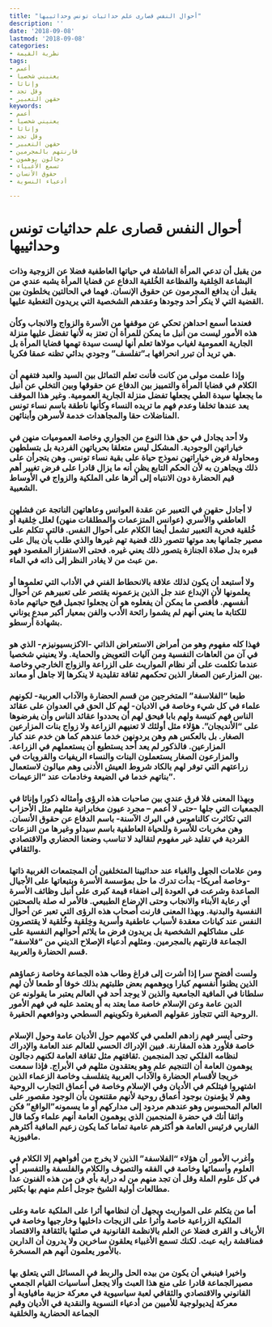```yaml
---
title: "أحوال النفس قصارى علم حداثيات تونس وحداثييها"
description: ''
date: '2018-09-08'
lastmod: '2018-09-08'
categories:
- نظرية القيمة
tags:
- أعمم
- يعنيني شخصيا
- وإناثا
- وقل تجد
- حقهن التعبير
keywords:
- أعمم
- يعنيني شخصيا
- وإناثا
- وقل تجد
- حقهن التعبير
- قارنتهم بالمجرمين
- دجالون يوهمون
- تسمع الأغبياء
- حقوق الأنسان
- أدعياء النسوية

---
```

# **أحوال النفس قصارى علم حداثيات تونس وحداثييها**

### من يقبل أن تدعي المرأة الفاشلة في حياتها العاطفية فضلا عن الزوجية وذات البشاعة الخِلقية والفظاعة الخُلقية الدفاع عن قضايا المرأة يشبه عندي من يقبل أن يدافع المجرمون عن حقوق الإنسان. فهما في الحالتين يخلطون بين القضية التي لا ينكر أحد وجودها وعقدهم الشخصية التي يريدون التغطية عليها.

### فعندما أسمع احداهن تحكي عن موقفها من الأسرة والزواج والانجاب وكأن هذه الأمور ليست من أنبل ما يمكن للمرأة أن تعتز به لأنها تفضل عليها منزلة الجارية العمومية لغياب مولاها تعلم أنها ليست سيدة تهمها قضايا المرأة بل هي تريد أن تبرر انحرافها بـ”تفلسف” وجودي بدائي تظنه عمقا فكريا.

### وإذا علمت مولى من كانت فأنت تعلم التماثل بين السيد والعبد فتفهم أن الكلام في قضايا المرأة والتمييز بين الدفاع عن حقوقها وبين التخلي عن أنبل ما يجعلها سيدة الطي يجعلها تفضل منزلة الجارية العمومية. وغير هذا الموقف يعد عندها تخلفا وعدم فهم ما تريده النساء وكأنها ناطقة باسم نساء تونس المناضلات حقا والمجاهدات خدمة لأسرهن وأبنائهن.

### ولا أحد يجادل في حق هذا النوع من الجواري وخاصة العموميات منهن في خياراتهن الوجودية. المشكل ليس متعلقا بحرياتهن الفردية بل بتسلطهن ومحاولة فرض خياراتهن نموذج حياة على بقية نساء تونس. وهن يتجرأن على ذلك ويجاهرن به لأن الحكم التابع يظن أنه ما يزال قادرا على فرض تغيير أهم قيم الحضارة دون الانتباه إلى أثرها على الملكية والزواج في الأوساط الشعبية.

### لا أجادل حقهن في التعبير عن عقدة العوانس وعاهاتهن الناتجة عن فشلهن العاطفي والأسري (عوانس المتزعمات والمطلقات منهن) لعلل خِلقية أو خُلقية فحرية التعبير تشمل أيضا الكلام على أحوال النفس. فالتي تتكلم على مصير جثمانها بعد موتها تتصور ذلك قضية تهم غيرها والذي طلب يأن يبال على قبره بدل صلاة الجنازة يتصور ذلك يعني غيره. فحتى الاستفزاز المقصود فهو من عبث من لا يغادر النظر إلى ذاته في الماء.

### ولا أستبعد أن يكون لذلك علاقة بالانحطاط الفني في الأداب التي تعلموها أو يعلمونها لأن الإبداع عند جل الذين يزعمونه يقتصر على تعبيرهم عن أحوال أنفسهم. فأقصى ما يمكن أن يفعلوه هو أن يجعلوا تجميل قبح حياتهم مادة للكتابة ما يعني أنهم لم يشموا رائحة الأدب والفن بمعيار أكبر مبدع يوناني بشهادة أرسطو.

### فهذا كله مفهوم وهو من أمراض الاستعراض الذاتي -الاكزبسيونيزم- الذي هو في آن من العاهات النفسية ومن آليات التعويض والحماية. ولا يعنيني شخصيا عندما تكلمت على أثر نظام المواريث على الزراعة والزواج الخارجي وخاصة بين المزارعين الصغار الذين تحكمهم ثقافة تقليدية لا ينكرها إلا جاهل أو معاند.

### طبعا “الفلاسفة” المتخرجين من قسم الحضارة والآداب العربية- لكونهم علماء في كل شيء وخاصة في الاديان- لهم كل الحق في العدوان على عقائد الناس فهم كنيسة ولهم بابا فيحق لهم أن يحددوا عقائد الناس وأن يفرضوها على “الأنديجان”. هؤلاء مثل أولئك لا تعنيهم الزراعة ولا زواج بنات المزارعين الصغار. بل بالعكس هم وهن يردونهن خدما عندهم كما هن خدم عند كبار المزارعين. فالذكور لم يعد أحد يستطيع أن يستعملهم في الزراعة. والمزارعون الصغار يستعملون البنات والنساء الريفيات والقرويات في زراعتهم التي توفر لهم بالكاد شروط العيش الأدنى وهم ميالون لاستعمال بناتهم خدما في الضيعة وخادمات عند “الزعيمات”.

### وبهذا المعنى فلا فرق عندي بين صاحبات هذه الرؤى وأمثاله ذكورا وإناثا في الجمعيات التي جلها -حتى لا أعمم – مجرد عيون مخابراتية مثلهم مثل الأحزاب التي تكاثرت كالناموس في البرك الآسنة- باسم الدفاع عن حقوق الأنسان. وهن مخربات للأسرة وللحياة العاطفية باسم سيداو وغيرها من النزعات القردية في تقليد غير مفهوم لتقاليد لا تناسب وضعنا الحضاري والاقتصادي والثقافي.

### ومن علامات الجهل والغباء عند حداثيينا المتخلفين أن المجتمعات الغربية ذاتها -وخاصة أمريكا- بدأت تدرك ما حل بمؤسسة الأسرة وبتبعاتها على الأجيال الصاعدة وشرعت في العودة إلى اضفاء قيمة كبرى على أنبل وظائف الأسرة أي رعاية الأبناء والانجاب وحتى الإرضاع الطبيعي. فالأمر له صلة بالصحتين النفسية والبدنية. وبهذا المعنى قارنت أصحاب هذه الرؤى التي تعبر عن أحوال النفس عند كيانات معقدة لأسباب عاطفية وأسرية وخِلقية وخُلقية لا يقتصرون على مشاكلهم الشخصية بل يريدون فرض ما يلائم أحوالهم النفسية على الجماعة قارنتهم بالمجرمين. ومثلهم أدعياء الإصلاح الديني من “فلاسفة” قسم الحضارة والعربية.

### ولست أفضح سرا إذا أشرت إلى فراغ وطاب هذه الجماعة وخاصة زعماؤهم الذين يظنوا أنفسهم كبارا ويوهمهم بعض طلبتهم بذلك خوفا أو طمعا لأن لهم سلطانا في المافية الجامعية والذين لا يوجد أحد في العالم يعتبر ما يقولونه عن الدين عامة وعن الإسلام خاصة مما يعتد به أو يعتمد عليه في فهم الأمور الروحية التي تتجاوز عقولهم الصغيرة وتكوينهم السطحي ودوافعهم الحقيرة.

### وحتى أيسر فهم زادهم العلمي في كلامهم حول الأديان عامة وحول الإسلام خاصة فلأورد هذه المقارنة. فبين الإدراك الحسي للعالم عند العامة والإدراك لنظامه الفلكي تجد المنجمين .ثقافتهم مثل ثقافة العامة لكنهم دجالون يوهمون العامة أن التنجيم علم وهو يعتقدون مثلهم في الأبراج. فإذا سمعت خريجا لأقسام الحضارة والآداب العربية يتفلسف وخاصة الزعماء الذين اشتهروا فيتلكم في الأديان وفي الإسلام وخاصة في أعماق التجارب الروحية وهم لا يؤمنون بوجود أعماق روحية لأنهم مقتنعون بأن الوجود مقصور على العالم المحسوس وهو عندهم مردود إلى مداركهم أو ما يسمونه”الواقع” فكن واثقا أنك في حضرة المنجمين الذي يوهمون العامة أنهم علماء وكما قال الفاربي فرئيس العامة هو أكثرهم عامية تماما كما يكون زعيم المافية أكثرهم مافيوزية.

### وأغرب الأمور أن هؤلاء “الفلاسفة” الذين لا يخرج من أفواههم إلا الكلام في العلوم وأسمائها وخاصة في الفقه والتصوف والكلام والفلسفة والتفسير أي في كل علوم الملة وقل أن تجد منهم من له دراية بأي فن من هذه الفنون عدا مطالعات أولية الشيخ جوجل أعلم منهم بها بكثير.

### أما من يتكلم على المواريث ويجهل أن لنظامها أثرا على الملكية عامة وعلى الملكية الزراعية خاصة وأثرا على الزيجات داخليها وخارجيها وخاصة في الأرياف و القرى فضلا عن العلم بالانظمة القانونية في صلتها بالثقافة والاقتصاد فمناقشة رايه عبث. لكنك تسمع الأغبياء يعلقون ساخرين ولا يدرون أن الدارين بالأمور يعلمون أنهم هم المسخرة.

### واخيرا فينبغي أن يكون من بيده الحل والربط في المسائل التي يتعلق بها مصيرالجماعة قادرا على منع هذا العبث وألا يجعل أساسيات القيام الجمعي القانوني والاقتصادي والثقافي لعبة سياسيوية في معركة حزبية مافياوية أو معركة إيديولوجية للأميين من أدعياء النسوية والنقدية في الأديان وقيم الجماعة الحضارية والخلقية

###